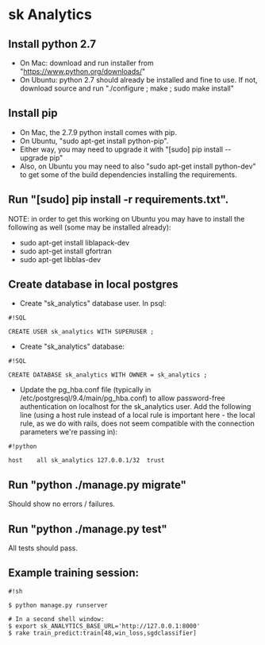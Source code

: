 # sk Analytics


## Install python 2.7

* On Mac: download and run installer from "https://www.python.org/downloads/"
* On Ubuntu: python 2.7 should already be installed and fine to use. If not, download source and run "./configure ; make ; sudo make install"

## Install pip

* On Mac, the 2.7.9 python install comes with pip.
* On Ubuntu, "sudo apt-get install python-pip".
* Either way, you may need to upgrade it with "[sudo] pip install --upgrade pip"
* Also, on Ubuntu you may need to also "sudo apt-get install python-dev" to get some of the build dependencies installing the requirements.

## Run "[sudo] pip install -r requirements.txt". 
NOTE: in order to get this working on Ubuntu you may have to install the following as well (some may be installed already):

* sudo apt-get install liblapack-dev
* sudo apt-get install gfortran
* sudo apt-get libblas-dev

## Create database in local postgres

* Create "sk_analytics" database user. In psql:
```
#!SQL

CREATE USER sk_analytics WITH SUPERUSER ;

```

* Create "sk_analytics" database:
```
#!SQL

CREATE DATABASE sk_analytics WITH OWNER = sk_analytics ;

```

* Update the pg_hba.conf file (typically in /etc/postgresql/9.4/main/pg_hba.conf) to allow password-free authentication on localhost for the sk_analytics user. Add the following line (using a host rule instead of a local rule is important here - the local rule, as we do with rails, does not seem compatible with the connection parameters we're passing in):

```
#!python

host    all sk_analytics 127.0.0.1/32  trust

```

## Run "python ./manage.py migrate"
Should show no errors / failures.

## Run "python ./manage.py test"
All tests should pass.

## Example training session:

```
#!sh

$ python manage.py runserver

# In a second shell window:
$ export sk_ANALYTICS_BASE_URL='http://127.0.0.1:8000'
$ rake train_predict:train[48,win_loss,sgdclassifier]

```